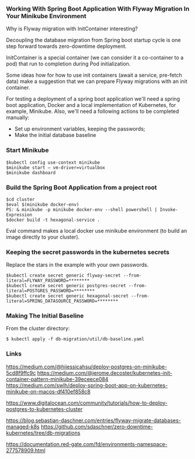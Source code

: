 ### Working With Spring Boot Application With Flyway Migration In Your Minikube Environment 

Why is Flyway migration with InitContainer interesting?

Decoupling the database migration from Spring boot startup cycle
is one step forward towards zero-downtime deployment.

InitContainer is a special container (we can consider it a co-container to a pod) 
that run to completion during Pod initialization.

Some ideas how for how to use init containers (await a service, pre-fetch data) make a suggestion
that we can prepare Flyway migrations with an init container.

For testing a deployment of a spring boot application we'll need a spring boot application,
Docker and a local implementation of Kubernetes, for example, Minikube.
Also, we'll need a following actions to be completed manually:
- Set up environment variables, keeping the passwords;
- Make the initial database baseline

### Start Minikube

```console
$kubectl config use-context minikube
$minikube start — vm-driver=virtualbox
$minikube dashboard
```

### Build the Spring Boot Application from a project root

```console
$cd cluster
$eval $(minikube docker-env)
PS: & minikube -p minikube docker-env --shell powershell | Invoke-Expression
$docker build -t hexagonal-service .
```

Eval command makes a local docker use minikube environment (to build an image directly to your cluster).

### Keeping the secret passwords in the kubernetes secrets

Replace the stars in the example with your own passwords.
```console
$kubectl create secret generic flyway-secret --from-literal=FLYWAY_PASSWORD=********
$kubectl create secret generic postgres-secret --from-literal=POSTGRES_PASSWORD=********
$kubectl create secret generic hexagonal-secret --from-literal=SPRING_DATASOURCE_PASSWORD=********
```
### Making The Initial Baseline
From the cluster directory:
```console
$ kubectl apply -f db-migration/util/db-baseline.yaml
```


### Links
https://medium.com/@hijessicahsu/deploy-postgres-on-minikube-5cd8f9ffc9c
https://medium.com/@jerome.decoster/kubernetes-init-container-pattern-minikube-39eceece084
https://medium.com/swlh/deploy-spring-boot-app-on-kubernetes-minikube-on-macos-df410ef858c8

https://www.digitalocean.com/community/tutorials/how-to-deploy-postgres-to-kubernetes-cluster

https://blog.sebastian-daschner.com/entries/flyway-migrate-databases-managed-k8s
https://github.com/sdaschner/zero-downtime-kubernetes/tree/db-migrations

https://documentation.red-gate.com/fd/environments-namespace-277578909.html